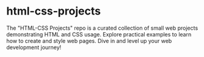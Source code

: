 # html-css-projects
The "HTML-CSS Projects" repo is a curated collection of small web projects demonstrating HTML and CSS usage. Explore practical examples to learn how to create and style web pages. Dive in and level up your web development journey!
